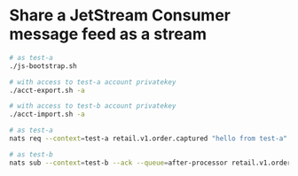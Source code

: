 # Share a JetStream Consumer message feed as a stream

```bash
# as test-a
./js-bootstrap.sh

# with access to test-a account privatekey
./acct-export.sh -a

# with access to test-b account privatekey
./acct-import.sh -a

# as test-a
nats req --context=test-a retail.v1.order.captured "hello from test-a"

# as test-b
nats sub --context=test-b --ack --queue=after-processor retail.v1.order.events
```